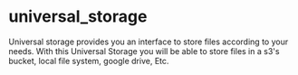 # universal_storage
Universal storage provides you an interface to store files according to your needs.  With this Universal Storage you will be able to store files in a s3's bucket, local file system, google drive, Etc.
